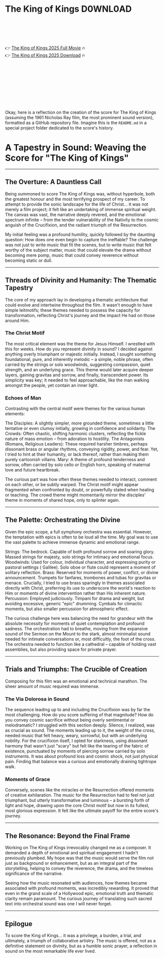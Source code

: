 # The King of Kings D0WNL0AD

<br><br><br><br>


👉 <a href="https://Mohamed-treadlanglicom1972.github.io/ujxwbrzkrp/">The King of Kings 2025 Full Movie</a> 🔥
<br>
👉 <a href="https://Mohamed-treadlanglicom1972.github.io/ujxwbrzkrp/">The King of Kings 2025 Download</a> 🔥


<br><br><br><br><br><br><br><br>


Okay, here is a reflection on the creation of the score for The King of Kings (assuming the 1961 Nicholas Ray film, the most prominent sound version), formatted as a GitHub repository  file. Imagine this is the `README.md` in a special project folder dedicated to the score's history.


# A Tapestry in Sound: Weaving the Score for "The King of Kings"

---

## The Overture: A Dauntless Call

Being summoned to score The King of Kings was, without hyperbole, both the greatest honour and the most terrifying prospect of my career. To attempt to provide the sonic landscape for the life of Christ... it was not merely a film project; it felt like an undertaking of immense spiritual weight. The canvas was vast, the narrative deeply revered, and the emotional spectrum infinite – from the tender vulnerability of the Nativity to the cosmic anguish of the Crucifixion, and the radiant triumph of the Resurrection.

My initial feeling was a profound humility, quickly followed by the daunting question: How does one even begin to capture the ineffable? The challenge was not just to write music that fit the scenes, but to write music that felt worthy of the subject matter, music that could elevate the drama without becoming mere pomp, music that could convey reverence without becoming static or dull.

---

## Threads of Divinity and Humanity: The Thematic Tapestry

The core of my approach lay in developing a thematic architecture that could evolve and intertwine throughout the film. It wasn't enough to have simple leitmotifs; these themes needed to possess the capacity for transformation, reflecting Christ's journey and the impact He had on those around Him.

### The Christ Motif

The most critical element was the theme for Jesus Himself. I wrestled with this for weeks. How do you represent divinity in sound? I decided against anything overly triumphant or majestic initially. Instead, I sought something foundational, pure, and inherently melodic – a simple, noble phrase, often carried by the strings or solo woodwinds, suggesting compassion, quiet strength, and an underlying grace. This theme would later acquire deeper layers, gaining gravitas and sorrow, and finally, transcendent power. Its simplicity was key; it needed to feel approachable, like the man walking amongst the people, yet contain an inner light.

### Echoes of Man

Contrasting with the central motif were themes for the various human elements:

   The Disciples: A slightly simpler, more grounded theme, sometimes a little tentative or even clumsy initially, growing in confidence and solidarity.
   The Crowds: Often chaotic, shifting harmonic clusters, reflecting the fickle nature of mass emotion – from adoration to hostility.
   The Antagonists (Romans, Religious Leaders): These required harsher timbres, perhaps dissonant brass or angular rhythms, conveying rigidity, power, and fear. Yet, I tried to hint at their humanity, or lack thereof, rather than making them purely cartoonish villains.
   Mary: A theme of profound tenderness and sorrow, often carried by solo cello or English horn, speaking of maternal love and future heartbreak.

The curious part was how often these themes needed to interact, comment on each other, or be subtly warped. The Christ motif might appear fragmented when confronted by doubt, or powerfully stated when healing or teaching. The crowd theme might momentarily mirror the disciples' theme in moments of shared hope, only to splinter again.

---

## The Palette: Orchestrating the Divine

Given the epic scope, a full symphony orchestra was essential. However, the temptation with epics is often to be loud all the time. My goal was to use the vast palette to achieve immense dynamic and emotional range.

   Strings: The bedrock. Capable of both profound sorrow and soaring glory. Massed strings for majesty, solo strings for intimacy and emotional focus.
   Woodwinds: Used for colour, individual character, and expressing purity or pastoral settings ( Galilee). Solo oboe or flute could represent a moment of solitary reflection.
   Brass: Reserved for moments of power, conflict, or divine announcement. Trumpets for fanfares, trombones and tubas for gravitas or menace. Crucially, I tried to use brass sparingly in themes associated directly with Christ, preferring its use to underscore the world's reaction to Him or moments of divine intervention rather than His inherent nature.
   Percussion: Employed judiciously. Timpani for drama and weight, but avoiding excessive, generic "epic" drumming. Cymbals for climactic moments, but also smaller percussion for atmospheric effect.

The curious challenge here was balancing the need for grandeur with the absolute necessity for moments of quiet contemplation and profound sadness. The orchestration had to breathe, moving from the expansive sound of the Sermon on the Mount to the stark, almost minimalist sound needed for intimate conversations or, most difficultly, the foot of the cross. The orchestra needed to function like a cathedral – capable of holding vast assemblies, but also providing space for private prayer.

---

## Trials and Triumphs: The Crucible of Creation

Composing for this film was an emotional and technical marathon. The sheer amount of music required was immense.

### The Via Dolorosa in Sound

The sequence leading up to and including the Crucifixion was by far the most challenging. How do you score suffering of that magnitude? How do you convey cosmic sacrifice without being overly sentimental or melodramatic? I struggled with this section deeply. Silence, I realized, was as crucial as sound. The moments leading up to it, the weight of the cross, needed music that felt heavy, weary, sorrowful, but with an underlying nobility. For the crucifixion itself, I opted for starkness, using dissonant harmony that wasn't just "scary" but felt like the tearing of the fabric of existence, punctuated by moments of piercing sorrow carried by solo instruments. It was about profound loss and cosmic shock, not just physical pain. Finding that balance was a curious and emotionally draining tightrope walk.

### Moments of Grace

Conversely, scenes like the miracles or the Resurrection offered moments of creative exhilaration. The music for the Resurrection had to feel not just triumphant, but utterly transformative and luminous – a bursting forth of light and hope, drawing upon the core Christ motif but now in its fullest, most glorious expression. It felt like the ultimate payoff for the entire score's journey.

---

## The Resonance: Beyond the Final Frame

Working on The King of Kings irrevocably changed me as a composer. It demanded a depth of emotional and spiritual engagement I hadn't previously plumbed. My hope was that the music would serve the film not just as background or enhancement, but as an integral part of the storytelling, helping to convey the reverence, the drama, and the timeless significance of the narrative.

Seeing how the music resonated with audiences, how themes became associated with profound moments, was incredibly rewarding. It proved that even in the grand scale of a Hollywood epic, emotional truth and thematic clarity remain paramount. The curious journey of translating such sacred text into orchestral sound was one I will never forget.

---

## Epilogue

To score the King of Kings... it was a privilege, a burden, a trial, and ultimately, a triumph of collaborative artistry. The music is offered, not as a definitive statement on divinity, but as a humble sonic prayer, a reflection in sound on the most remarkable life ever lived.



